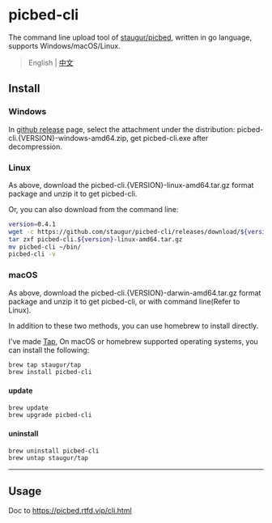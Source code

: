 # picbed-cli

The command line upload tool of [staugur/picbed](https://github.com/staugur/picbed),
written in go language, supports Windows/macOS/Linux.

> English | [中文](README-cn.md)

## Install

### Windows

In [github release](https://github.com/staugur/picbed-cli/releases) page,
select the attachment under the distribution:
picbed-cli.{VERSION}-windows-amd64.zip, get picbed-cli.exe after decompression.

### Linux

As above, download the picbed-cli.{VERSION}-linux-amd64.tar.gz format package
and unzip it to get picbed-cli.

Or, you can also download from the command line:

```bash
version=0.4.1
wget -c https://github.com/staugur/picbed-cli/releases/download/${version}/picbed-cli.${version}-linux-amd64.tar.gz
tar zxf picbed-cli.${version}-linux-amd64.tar.gz 
mv picbed-cli ~/bin/
picbed-cli -v
```

### macOS

As above, download the picbed-cli.{VERSION}-darwin-amd64.tar.gz format package
and unzip it to get picbed-cli, or with command line(Refer to Linux).

In addition to these two methods, you can use homebrew to install directly.

I've made [Tap](https://github.com/staugur/homebrew-tap),
On macOS or homebrew supported operating systems,
you can install the following:

```bash
brew tap staugur/tap
brew install picbed-cli
```

#### update

```bash
brew update
brew upgrade picbed-cli
```

#### uninstall

```bash
brew uninstall picbed-cli
brew untap staugur/tap
```

------

## Usage

Doc to https://picbed.rtfd.vip/cli.html
